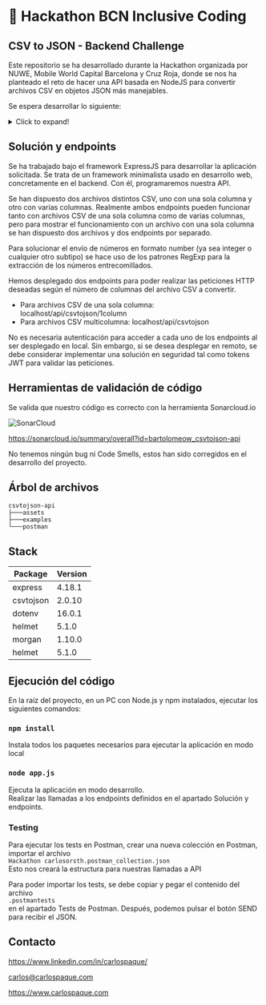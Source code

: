 # 🌟 Hackathon BCN Inclusive Coding
## CSV to JSON - Backend Challenge

Este repositorio se ha desarrollado durante la Hackathon organizada por NUWE, Mobile World Capital Barcelona y Cruz Roja, donde se nos ha planteado el reto de hacer una API basada en NodeJS para convertir archivos CSV en objetos JSON más manejables.

Se espera desarrollar lo siguiente:

<details>

<summary>Click to expand!</summary>

Hay veces que los datos no siempre nos llegan como queremos. Cuando los usuarios suben datos no suelen hacerlo en json ni formatos fácilmente trabajables desde el código. Es por eso que este reto se basa en eso: crear una función que convierta un archivo CSV y devuelva un json con los datos.

Se pueden utilizar paquetes y librerías. No es necesario crear un nuevo archivo json, solo devolverlo a través de una llamada a la API.

Stack propuesto: NodeJS

</details>

## Solución y endpoints

Se ha trabajado bajo el framework ExpressJS para desarrollar la aplicación solicitada. Se trata de un framework minimalista usado en desarrollo web, concretamente en el backend. Con él, programaremos nuestra API.

Se han dispuesto dos archivos distintos CSV, uno con una sola columna y otro con varias columnas. Realmente ambos endpoints pueden funcionar tanto con archivos CSV de una sola columna como de varias columnas, pero para mostrar el funcionamiento con un archivo con una sola columna se han dispuesto dos archivos y dos endpoints por separado.

Para solucionar el envío de números en formato number (ya sea integer o cualquier otro subtipo) se hace uso de los patrones RegExp para la extracción de los números entrecomillados.

Hemos desplegado dos endpoints para poder realizar las peticiones HTTP deseadas según el número de columnas del archivo CSV a convertir.

<ul>
    <li>Para archivos CSV de una sola columna: localhost/api/csvtojson/1column</li>
    <li>Para archivos CSV multicolumna: localhost/api/csvtojson</li>
</ul>

No es necesaria autenticación para acceder a cada uno de los endpoints al ser desplegado en local. Sin embargo, si se desea desplegar en remoto, se debe considerar implementar una solución en seguridad tal como tokens JWT para validar las peticiones.

## Herramientas de validación de código

Se valida que nuestro código es correcto con la herramienta Sonarcloud.io

![SonarCloud](https://raw.githubusercontent.com/bartolomeow/csvtojson-api/master/src/assets/SonarCloud.jpg)

https://sonarcloud.io/summary/overall?id=bartolomeow_csvtojson-api

No tenemos ningún bug ni Code Smells, estos han sido corregidos en el desarrollo del proyecto.

## Árbol de archivos

```
csvtojson-api
├───assets
├───examples
└───postman
```

## Stack

| Package         | Version |
| --------------- | ------- |
| express         | 4.18.1  |
| csvtojson       | 2.0.10  |
| dotenv          | 16.0.1  |
| helmet          | 5.1.0   |
| morgan          | 1.10.0  |
| helmet          | 5.1.0   |

## Ejecución del código

En la raíz del proyecto, en un PC con Node.js y npm instalados, ejecutar los siguientes comandos:

### `npm install`

Instala todos los paquetes necesarios para ejecutar la aplicación en modo local

### `node app.js`

Ejecuta la aplicación en modo desarrollo.\
Realizar las llamadas a los endpoints definidos en el apartado Solución y endpoints.

### Testing

Para ejecutar los tests en Postman, crear una nueva colección en Postman, importar el archivo \
`Hackathon carlosorsth.postman_collection.json`\
Esto nos creará la estructura para nuestras llamadas a API

Para poder importar los tests, se debe copiar y pegar el contenido del archivo\
`.postmantests`\
en el apartado Tests de Postman.
Después, podemos pulsar el botón SEND para recibir el JSON.

## Contacto

https://www.linkedin.com/in/carlospaque/

carlos@carlospaque.com

https://www.carlospaque.com



